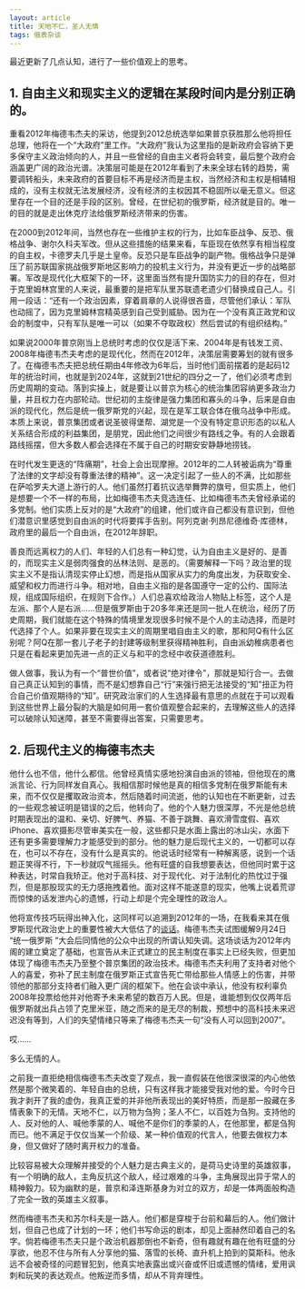 ```yaml
---
layout: article
title: 天地不仁，圣人无情
tags: 俄表杂谈
---
```

最近更新了几点认知，进行了一些价值观上的思考。

## 1. 自由主义和现实主义的逻辑在某段时间内是分别正确的。

重看2012年梅德韦杰夫的采访，他提到2012总统选举如果普京获胜那么他将担任总理，他将在一个“大政府”里工作。“大政府”我认为这里指的是新政府会容纳下更多保守主义政治倾向的人，并且一些曾经的自由主义者将会转变，最后整个政府会涵盖更广阔的政治光谱。决策层可能是在2012年看到了未来全球右转的趋势，需要调转船头，未来政府的首要目标不再是经济而是主权，当然经济和主权是相辅相成的，没有主权就无法发展经济，没有经济的主权因其不稳固所以毫无意义。但这里存在一个目的还是手段的区别。曾经，在世纪初的俄罗斯，经济就是目的。唯一的目的就是走出休克疗法给俄罗斯经济带来的伤害。

在2000到2012年间，当然也存在一些维护主权的行为，比如车臣战争、反恐、俄格战争、谢尔久科夫军改。但从这些措施的结果来看，车臣现在依然享有相当程度的自主权，卡德罗夫几乎是土皇帝。反恐只是车臣战争的副产物。俄格战争只是弹压了前苏联国家挑战俄罗斯地区影响力的投机主义行为，并没有更近一步的战略部署。军改是现代化大框架下的一环，这里面当然有提升国防实力的目的存在，但对于克里姆林宫里的人来说，最重要的是把军队里苏联遗老遗少们替换成自己人。引用一段话：“还有一个政治因素，穿着肩章的人说得很吝啬，尽管他们承认：军队也动摇了，因为克里姆林宫精英感到自己受到威胁。因为在一个没有真正政党和议会的制度中，只有军队是唯一可以（如果不夺取政权）然后尝试的有组织结构。”

如果说2000年普京刚当上总统时考虑的仅仅是活下来、2004年是有钱发工资、2008年梅德韦杰夫考虑的是现代化，然而在2012年，决策层需要筹划的就有很多了。在梅德韦杰夫把总统任期由4年修改为6年后，当时他们面前摆着的是起码12年的统治时间，也就是到2024年，这就到21世纪的四分之一了，他们必须考虑到历史周期的变动。落到实操上，就是要让以普京为核心的统治集团容纳更多政治力量，并且权力在内部轮动。世纪初的主旋律是强力集团和寡头的斗争，后来是自由派的现代化，然后是统一俄罗斯党的兴起，现在是军工联合体在俄乌战争中形成。本质上来说，普京集团或者说圣彼得堡帮、湖党是一个没有特定意识形态的以私人关系结合形成的利益集团，是朋党，因此他们之间很少有路线之争。有的人会跟着路线摇摆，但大多数人都会选择在不属于自己的时期安安静静地捞钱。

在时代发生更迭的“阵痛期”，社会上会出现摩擦。2012年的二人转被诟病为“尊重了法律的文字却没有尊重法律的精神”。这一决定引起了一些人的不满，比如那些在萨哈罗夫大道上游行的人。他们虽然打着抗议选举舞弊的旗号，但实质上，他们是想要一个不一样的布局，比如梅德韦杰夫竞选连任、比如梅德韦杰夫曾经承诺的多党制。他们实质上反对的是“大政府”的组建，他们或许自己都没有意识到，但他们潜意识里感觉到自由派的时代将要挥手告别。阿列克谢·列昂尼德维奇·库德林，政府里的最后一个自由派，在2012年辞职。

善良而远离权力的人们、年轻的人们总有一种幻觉，认为自由主义是好的、是善的，而现实主义是弱肉强食的丛林法则、是恶的。（需要解释一下吗？政治里的现实主义不是指认清现实停止幻想，而是指从国家从实力的角度出发，为获取安全、威望和权力而进行斗争。相对地，自由主义指的是各国遵守一定的公约、国际法规，组成国际组织，在规则下合作。）人们总喜欢给政治人物贴上标签，这个人是左派、那个人是右派……但是俄罗斯由于20多年来还是同一批人在统治，经历了历史周期，我们就能在这个特殊的情境里发现很多时候不是个人的主动选择，而是时代选择了个人。如果非要在现实主义的周期里唱自由主义的歌，那和阿Q有什么区别呢？阿Q在那一套儿子老子的封建等级制里获得精神胜利，自由派幼稚病患者也只是在看起来更加先进一点的正义与和平的念经中收获道德胜利。

做人做事，我认为有一个“普世价值”，或者说“绝对律令”，那就是知行合一。去做自己真正认知到的事情，而不是幻想靠自己“行”来强行把无法接受的“知”扭正为符合自己价值观期待的“知”。研究政治家们的人生选择最有意思的点就在于可以观看到这些世界上最分裂的大脑是如何用一套价值观整合起来的，去理解这些人的选择可以破除认知迷障，甚至不需要得出答案，只需要思考。

## 2. 后现代主义的梅德韦杰夫

他什么也不信，他什么都信。他曾经真情实感地扮演自由派的领袖，但他现在的鹰派言论、行为同样发自真心。我相信那时候他是真的相信多党制在俄罗斯能有未来，而不仅仅是攫取政治资本，然后随着时间流逝，他的认知也在不断更新，过去的一些观念被证明是错误的之后，他转向了。他的个人魅力很深厚，不光是他总统时期表现出的温和、亲切、好脾气、养猫、不善于跳舞、喜欢滑雪度假、喜欢iPhone、喜欢摄影尽管审美实在一般，这些都只是水面上露出的冰山尖，水面下还有更多需要理解力才能感受到的部分。他的魅力是后现代主义的，一切都可以存在，也可以不存在，没有什么是真实的。他说话时经常有一种解离感，说到一个话题正笑得不行，下一秒就叹气摇摇头。他有旺盛的自我想要表达，但他同时累于这种表达，时常自我矫正。他对于高科技、对于现代化、对于法制化的热忱过于强烈，但是那股现实的无力感拖拽着他。面对这样不能遂意的现实，他嘴上说着荒谬而惊悚的话发泄内心的遗憾，行动上却是个完全理性的政治人。

他将宣传技巧玩得出神入化，这同样可以追溯到2012年的一场，在我看来其在俄罗斯现代政治史上的重要性被大大低估了的[谈话](https://www.kommersant.ru/doc/1796795)。梅德韦杰夫试图缓解9月24日 “统一俄罗斯 ”大会后同情他的公众中出现的所谓认知失调。这场谈话为2012年内阁的建立奠定了基础，也宣告从未正式建立的民主制度在事实上已经失败，但更加体现了梅德韦杰夫乃至整个普京集团的政治技术。梅德韦杰夫利用了支持者对他个人的喜爱，弥补了民主制度在俄罗斯正式宣告死亡带给那些人情感上的伤害，并带领他的那部分支持者们融入更广阔的框架下。他在会谈中承认，他没有权利辜负2008年投票给他并对他寄予未来希望的数百万人民。但是，谁能想到仅仅两年后俄罗斯就出兵占领了克里米亚，随之而来的是无尽的制裁，预想中的高科技未来迟迟没有等到，人们的失望情绪只等来了梅德韦杰夫一句“没有人可以回到2007”。

哎……

多么无情的人。

之前我一直拒绝相信梅德韦杰夫改变了观点，我一直假装在他很深很深的内心他依然是那个微笑着的、年轻自由的总统，只有这样我才能接受我对他的爱。今时今日我才剥开了我的虚伪，我真正爱的并非他所表现出的美好特质，而是那一股藏在多情表象下的无情。天地不仁，以万物为刍狗；圣人不仁，以百姓为刍狗。支持他的人、反对他的人、喊他季蒙的人、喊他不是你们的季蒙的人，在他那里，都是刍狗而已。他不满足于仅仅当某一个阶级、某一种价值观的代言人，他要去做权力本身，但又做好了随时离开权力的准备。

比较容易被大众理解并接受的个人魅力是古典主义的，是荷马史诗里的英雄叙事，有一个明确的敌人，主角反抗这个敌人，经过艰难的斗争，主角展现出异于常人的精神毅力。较为幽默的是，普京和泽连斯基身为对立的双方，却是一体两面般构造了完全一致的英雄主义叙事。

然而梅德韦杰夫和苏尔科夫是一路人。他们都是穿梭于台前和幕后的人。他们做计划，但自己也成了计划的一环；他们书写命运的剧本，却见上面赫然印着自己的名字。倘若梅德韦杰夫只是个政治机器那倒也不新奇，但有趣就有趣在他有旺盛的分享欲，他忍不住与所有人分享他的猫、落雪的长椅、直升机上拍到的莫斯科。他永远不会被奇怪的问题冒犯到，他真实地表露出或兴奋或怀旧或遗憾的情绪，爱用讽刺和玩笑的表达观点。他叛逆而多情，却从不背弃理性。
